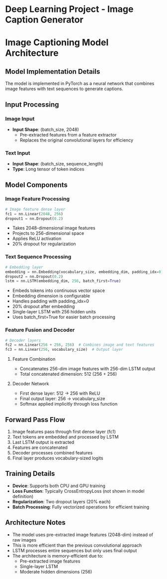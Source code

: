 # Deep Learning Project - Image Caption Generator

# Image Captioning Model Architecture

## Model Implementation Details
The model is implemented in PyTorch as a neural network that combines image features with text sequences to generate captions.

## Input Processing
### Image Input
- **Input Shape**: (batch_size, 2048)
  - Pre-extracted features from a feature extractor
  - Replaces the original convolutional layers for efficiency

### Text Input
- **Input Shape**: (batch_size, sequence_length)
- **Type**: Long tensor of token indices

## Model Components

### Image Feature Processing
```python
# Image feature dense layer
fc1 = nn.Linear(2048, 256)
dropout1 = nn.Dropout(0.2)
```
- Takes 2048-dimensional image features
- Projects to 256-dimensional space
- Applies ReLU activation
- 20% dropout for regularization

### Text Sequence Processing
```python
# Embedding layer
embedding = nn.Embedding(vocabulary_size, embedding_dim, padding_idx=0)
dropout2 = nn.Dropout(0.2)
lstm = nn.LSTM(embedding_dim, 256, batch_first=True)
```
- Embeds tokens into continuous vector space
- Embedding dimension is configurable
- Handles padding with padding_idx=0
- 20% dropout after embedding
- Single-layer LSTM with 256 hidden units
- Uses batch_first=True for easier batch processing

### Feature Fusion and Decoder
```python
# Decoder layers
fc2 = nn.Linear(256 + 256, 256)  # Combines image and text features
fc3 = nn.Linear(256, vocabulary_size)  # Output layer
```
1. Feature Combination
   - Concatenates 256-dim image features with 256-dim LSTM output
   - Total concatenated dimension: 512 (256 + 256)

2. Decoder Network
   - First dense layer: 512 → 256 with ReLU
   - Final output layer: 256 → vocabulary_size
   - Softmax applied implicitly through loss function

## Forward Pass Flow
1. Image features pass through first dense layer (fc1)
2. Text tokens are embedded and processed by LSTM
3. Last LSTM output is extracted
4. Features are concatenated
5. Decoder processes combined features
6. Final layer produces vocabulary-sized logits

## Training Details
- **Device**: Supports both CPU and GPU training
- **Loss Function**: Typically CrossEntropyLoss (not shown in model definition)
- **Regularization**: Two dropout layers (20% each)
- **Batch Processing**: Fully vectorized operations for efficient training

## Architecture Notes
- The model uses pre-extracted image features (2048-dim) instead of raw images
- This is more efficient than the previous convolutional approach
- LSTM processes entire sequences but only uses final output
- The architecture is memory-efficient due to:
  - Pre-extracted image features
  - Single-layer LSTM
  - Moderate hidden dimensions (256)